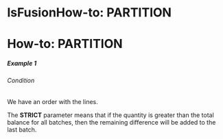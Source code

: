 # lsFusionHow-to: PARTITION

# How-to: PARTITION

##### Example 1

###### Condition

We have an order with the lines.



The **STRICT** parameter means that if the quantity is greater than the total balance for all batches, then the remaining difference will be added to the last batch.  
  

